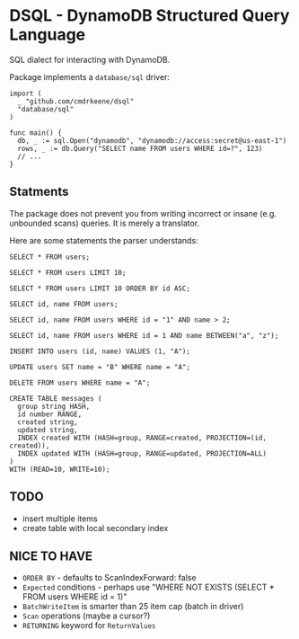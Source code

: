 # DSQL - DynamoDB Structured Query Language

SQL dialect for interacting with DynamoDB.

Package implements a `database/sql` driver:

    import (
      _ "github.com/cmdrkeene/dsql"
      "database/sql"
    )

    func main() {
      db, _ := sql.Open("dynamodb", "dynamodb://access:secret@us-east-1")
      rows, _ := db.Query("SELECT name FROM users WHERE id=?", 123)
      // ...
    }

## Statments

The package does not prevent you from writing incorrect or insane (e.g.
unbounded scans) queries. It is merely a translator.

Here are some statements the parser understands:

    SELECT * FROM users;

    SELECT * FROM users LIMIT 10;

    SELECT * FROM users LIMIT 10 ORDER BY id ASC;

    SELECT id, name FROM users;

    SELECT id, name FROM users WHERE id = "1" AND name > 2;

    SELECT id, name FROM users WHERE id = 1 AND name BETWEEN("a", "z");

    INSERT INTO users (id, name) VALUES (1, "A");

    UPDATE users SET name = "B" WHERE name = "A";

    DELETE FROM users WHERE name = "A";

    CREATE TABLE messages (
      group string HASH,
      id number RANGE,
      created string,
      updated string,
      INDEX created WITH (HASH=group, RANGE=created, PROJECTION=(id, created)),
      INDEX updated WITH (HASH=group, RANGE=updated, PROJECTION=ALL)
    )
    WITH (READ=10, WRITE=10);

## TODO

* insert multiple items
* create table with local secondary index

## NICE TO HAVE

* `ORDER BY` - defaults to ScanIndexForward: false
* `Expected` conditions - perhaps use "WHERE NOT EXISTS (SELECT * FROM users WHERE id = 1)"
* `BatchWriteItem` is smarter than 25 item cap (batch in driver)
* `Scan` operations (maybe a cursor?)
* `RETURNING` keyword for `ReturnValues`

